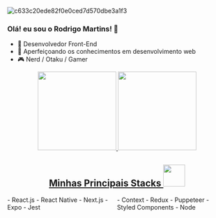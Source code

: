 ![c633c20ede82f0e0ced7d570dbe3a1f3](https://user-images.githubusercontent.com/70382532/138322189-2db8df52-9dcb-40a0-88a8-c365466bd33d.gif)

### Olá! eu sou o Rodrigo Martins! 👋

- 🔭 Desenvolvedor Front-End
- 🌱 Aperfeiçoando os conhecimentos em desenvolvimento web
- 🎮 Nerd / Otaku / Gamer

<div align="center">
  <a href="https://github.com/engenny">
  <img height="180em" src="https://github-readme-stats.vercel.app/api?username=drigomartins&show_icons=true&theme=dracula&include_all_commits=true&count_private=true"/>
  <img height="180em" src="https://github-readme-stats.vercel.app/api/top-langs/?username=drigomartins&layout=compact&langs_count=7&theme=dracula"/>
</div>

<h2 align="center">Minhas Principais Stacks <img src="https://github.com/ritik307/ritik307/blob/main/images/laptop.gif" width="50"></h2>
 
<div>
<div style="width: 50%; float:left">
 - React.js
 - React Native
 - Next.js
 - Expo
 - Jest
</div>
<div style="width: 50%; float:right">
 - Context 
 - Redux
 - Puppeteer
 - Styled Components
 - Node
</div>
</div>
